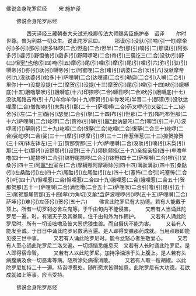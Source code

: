   佛说金身陀罗尼经
　　宋 施护译




　　佛说金身陀罗尼经

　　　　西天译经三藏朝奉大夫试光禄卿传法大师赐紫臣施护奉　诏译
　　尔时世尊。普为利益一切众生。说此陀罗尼曰。
　　那谟(引)没驮(引)喃(引一句)摩帝(引)多(引)那(引)誐多钵啰(二合)怛逾(二合)怛半(二合)那(引)喃(引二)那谟(引)阿弥多(引)婆(引)野怛他(引)誐多(引)野阿啰喝(二合)帝(引)三藐讫三(二合)没驮(引)野(三)怛[寧*也](切身下同)他(引四)唵(引五)摩(引)尾(引)哩(引)摩(引)尾(引)哩(引六)弥(引)驮(引)嚩帝(引)弥(引)驮(引)嚩帝(引七)阿蜜哩(二合)睹(引)讷婆(二合)吠(引八)没驮摩帝(引九)没驮婆(引)始多(十)萨哩嚩(二合)达哩谟(二合引)勒迦(二合引)入嚩(二合引)里你(十一)没提没提(十二)摩贺(引)没提(十三)摩贺(引)尾(引)哩(引十四)吠(引)誐嚩底(十五)誐噜拏吠(引)誐嚩底(十六)印捺啰(二合)嚩日啰(二合)吠(引)誐嚩底(十七)没驮尾路吉帝(引十八)牟你牟你(十九)摩贺(引)牟你发吒(半音二十)那谟(引)没驮达哩摩(二合)僧伽喃(引)末梨(引)那(二十一)萨哩嚩(二合)药叉啰(引)叉娑(二十二)必舍(引)左(二十三)酤(引)瑟曼(二合引)拏(二十四)布(引)怛那(二十五)羯吒布怛那(二十六)萨哩嚩(二合)屹啰(二合)贺祢(引)嚩(引)[寧*也](引二十七)讷瑟吒(二合)唧当(引二十八)波啰闭(引)拏刚(引二十九)屹哩(二合)恨拏(二合)屹哩(二合)恨拏(二合三十)屹啰(二合)娑屹啰(二合)娑(三十一)摩(引)啰摩(引)啰(三十二)伴惹伴惹(三十三)捺贺捺贺(三十四)钵左钵左(三十五)贺那贺那(三十六)萨哩嚩(二合)没驮(引)喃(引)末梨(引)那(三十七)那(引)设野那(引)设野(三十八)频捺频捺(三十九)亲捺亲捺(四十)牟噜牟噜(四十一)尾捺啰(二合引)钵野尾捺啰(二合引)钵野(四十二)萨哩嚩(二合)啰(引)叉桑(引四十三)阿[寧*也](引)室左(二合)摩耨赊阿摩耨赊(引四十四)满驮满驮(四十五)桑酤(引)左桑酤(引)左(四十六)尾酤(引)左尾酤(引)左(四十七)塞怖(二合引)吒塞怖(二合引)吒(四十八)怛哩惹(二合)怛哩惹(二合四十九)誐哩惹(二合)誐哩惹(二合五十)贺那贺那(五十一)萨哩嚩(二合)满怛囕(二合五十二)萨哩吠(二合引)噜(引)昂(引五十三)尾贺那尾贺那(五十四)荦(力角切)叉[牟*含](引)萨波哩啰(引)啰(五十五)萨哩嚩(二合)萨埵(引)难(引)左莎(引)贺(引五十六)
　　佛言此陀罗尼有大功德。若有人能戴于顶上。所有一切罗刹必舍左鬼等。于千由旬内不能侵害。
　　又若有人当诵此陀罗尼一遍。时。有诸天子及其眷属。住千由旬外为作拥护。
　　又若有人诵此陀罗尼时。所有一切设咄噜及彼大恶虎狼虫兽。而自摄伏不能为害。
　　又若有人能发至诚。于日日中诵此陀罗尼数满百遍。是人即得安膳那药成就。当用点眼即能见彼三世中事。
　　又若有人诵此陀罗尼时。能令忿怒心者生敬爱心。
　　又若有人至心诵此陀罗尼二洛叉遍。一切烦恼悉能息灭　又若有人长时诵此陀罗尼。是人即得宿命智。
　　又若有人以此陀罗尼。加持净油涂于头上腹上。是人若有头病腹病及余一切恶毒等病。随所涂处病得消散。
　　又若有人取一粒胡椒。以此陀罗尼加持二十一遍。持诣啰惹处。随所愿求皆得如意。此陀罗尼有大功德。若欲成就如上等事。应当受持。

　　佛说金身陀罗尼经


